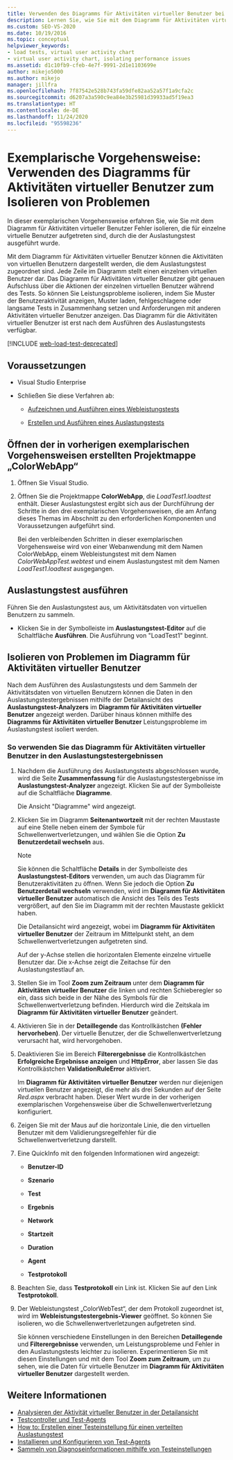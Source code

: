 ```yaml
---
title: Verwenden des Diagramms für Aktivitäten virtueller Benutzer bei Auslastungstests
description: Lernen Sie, wie Sie mit dem Diagramm für Aktivitäten virtueller Benutzer Fehler isolieren, die für einzelne virtuelle Benutzer aufgetreten sind, die den Auslastungstest ausführten.
ms.custom: SEO-VS-2020
ms.date: 10/19/2016
ms.topic: conceptual
helpviewer_keywords:
- load tests, virtual user activity chart
- virtual user activity chart, isolating performance issues
ms.assetid: d1c10fb9-cfeb-4e7f-9991-2d1e1103699e
author: mikejo5000
ms.author: mikejo
manager: jillfra
ms.openlocfilehash: 7f87542e528b743fa59dfe82aa52a57f1a9cfa2c
ms.sourcegitcommit: d6207a3a590c9ea84e3b25981d39933ad5f19ea3
ms.translationtype: HT
ms.contentlocale: de-DE
ms.lasthandoff: 11/24/2020
ms.locfileid: "95598236"
---
```

# <a name="walkthrough-using-the-virtual-user-activity-chart-to-isolate-issues"></a>Exemplarische Vorgehensweise: Verwenden des Diagramms für Aktivitäten virtueller Benutzer zum Isolieren von Problemen

In dieser exemplarischen Vorgehensweise erfahren Sie, wie Sie mit dem Diagramm für Aktivitäten virtueller Benutzer Fehler isolieren, die für einzelne virtuelle Benutzer aufgetreten sind, durch die der Auslastungstest ausgeführt wurde.

Mit dem Diagramm für Aktivitäten virtueller Benutzer können die Aktivitäten von virtuellen Benutzern dargestellt werden, die dem Auslastungstest zugeordnet sind. Jede Zeile im Diagramm stellt einen einzelnen virtuellen Benutzer dar. Das Diagramm für Aktivitäten virtueller Benutzer gibt genauen Aufschluss über die Aktionen der einzelnen virtuellen Benutzer während des Tests. So können Sie Leistungsprobleme isolieren, indem Sie Muster der Benutzeraktivität anzeigen, Muster laden, fehlgeschlagene oder langsame Tests in Zusammenhang setzen und Anforderungen mit anderen Aktivitäten virtueller Benutzer anzeigen. Das Diagramm für die Aktivitäten virtueller Benutzer ist erst nach dem Ausführen des Auslastungstests verfügbar.

[!INCLUDE [web-load-test-deprecated](includes/web-load-test-deprecated.md)]

## <a name="prerequisites"></a>Voraussetzungen

- Visual Studio Enterprise

- Schließen Sie diese Verfahren ab:

  - [Aufzeichnen und Ausführen eines Webleistungstests](/azure/devops/test/load-test/run-performance-tests-app-before-release#recordtests)

  - [Erstellen und Ausführen eines Auslastungstests](/azure/devops/test/load-test/run-performance-tests-app-before-release#create-a-load-test)

## <a name="open-the-colorwebapp-solution-created-in-the-previous-walkthroughs"></a>Öffnen der in vorherigen exemplarischen Vorgehensweisen erstellten Projektmappe „ColorWebApp“

1. Öffnen Sie Visual Studio.

2. Öffnen Sie die Projektmappe **ColorWebApp**, die *LoadTest1.loadtest* enthält. Dieser Auslastungstest ergibt sich aus der Durchführung der Schritte in den drei exemplarischen Vorgehensweisen, die am Anfang dieses Themas im Abschnitt zu den erforderlichen Komponenten und Voraussetzungen aufgeführt sind.

     Bei den verbleibenden Schritten in dieser exemplarischen Vorgehensweise wird von einer Webanwendung mit dem Namen ColorWebApp, einem Webleistungstest mit dem Namen *ColorWebAppTest.webtest* und einem Auslastungstest mit dem Namen *LoadTest1.loadtest* ausgegangen.

## <a name="run-the-load-test"></a>Auslastungstest ausführen

Führen Sie den Auslastungstest aus, um Aktivitätsdaten von virtuellen Benutzern zu sammeln.

- Klicken Sie in der Symbolleiste im **Auslastungstest-Editor** auf die Schaltfläche **Ausführen**. Die Ausführung von "LoadTest1" beginnt.

## <a name="isolate-issues-in-the-virtual-user-activity-chart"></a>Isolieren von Problemen im Diagramm für Aktivitäten virtueller Benutzer

Nach dem Ausführen des Auslastungstests und dem Sammeln der Aktivitätsdaten von virtuellen Benutzern können die Daten in den Auslastungstestergebnissen mithilfe der Detailansicht des **Auslastungstest-Analyzers** im **Diagramm für Aktivitäten virtueller Benutzer** angezeigt werden. Darüber hinaus können mithilfe des **Diagramms für Aktivitäten virtueller Benutzer** Leistungsprobleme im Auslastungstest isoliert werden.

### <a name="to-use-the-virtual-user-activity-chart-in-your-load-test-results"></a>So verwenden Sie das Diagramm für Aktivitäten virtueller Benutzer in den Auslastungstestergebnissen

1. Nachdem die Ausführung des Auslastungstests abgeschlossen wurde, wird die Seite **Zusammenfassung** für die Auslastungstestergebnisse im **Auslastungstest-Analyzer** angezeigt. Klicken Sie auf der Symbolleiste auf die Schaltfläche **Diagramme**.

     Die Ansicht "Diagramme" wird angezeigt.

2. Klicken Sie im Diagramm **Seitenantwortzeit** mit der rechten Maustaste auf eine Stelle neben einem der Symbole für Schwellenwertverletzungen, und wählen Sie die Option **Zu Benutzerdetail wechseln** aus.

    > [!NOTE]
    > Sie können die Schaltfläche **Details** in der Symbolleiste des **Auslastungstest-Editors** verwenden, um auch das Diagramm für Benutzeraktivitäten zu öffnen. Wenn Sie jedoch die Option **Zu Benutzerdetail wechseln** verwenden, wird im **Diagramm für Aktivitäten virtueller Benutzer** automatisch die Ansicht des Teils des Tests vergrößert, auf den Sie im Diagramm mit der rechten Maustaste geklickt haben.

     Die Detailansicht wird angezeigt, wobei im **Diagramm für Aktivitäten virtueller Benutzer** der Zeitraum im Mittelpunkt steht, an dem Schwellenwertverletzungen aufgetreten sind.

     Auf der y-Achse stellen die horizontalen Elemente einzelne virtuelle Benutzer dar. Die x-Achse zeigt die Zeitachse für den Auslastungstestlauf an.

3. Stellen Sie im Tool **Zoom zum Zeitraum** unter dem **Diagramm für Aktivitäten virtueller Benutzer** die linken und rechten Schieberegler so ein, dass sich beide in der Nähe des Symbols für die Schwellenwertverletzung befinden. Hierdurch wird die Zeitskala im **Diagramm für Aktivitäten virtueller Benutzer** geändert.

4. Aktivieren Sie in der **Detaillegende** das Kontrollkästchen **(Fehler hervorheben)**. Der virtuelle Benutzer, der die Schwellenwertverletzung verursacht hat, wird hervorgehoben.

5. Deaktivieren Sie im Bereich **Filterergebnisse** die Kontrollkästchen **Erfolgreiche Ergebnisse anzeigen** und **HttpError**, aber lassen Sie das Kontrollkästchen **ValidationRuleError** aktiviert.

     Im **Diagramm für Aktivitäten virtueller Benutzer** werden nur diejenigen virtuellen Benutzer angezeigt, die mehr als drei Sekunden auf der Seite *Red.aspx* verbracht haben. Dieser Wert wurde in der vorherigen exemplarischen Vorgehensweise über die Schwellenwertverletzung konfiguriert.

6. Zeigen Sie mit der Maus auf die horizontale Linie, die den virtuellen Benutzer mit dem Validierungsregelfehler für die Schwellenwertverletzung darstellt.

7. Eine QuickInfo mit den folgenden Informationen wird angezeigt:

    - **Benutzer-ID**

    - **Szenario**

    - **Test**

    - **Ergebnis**

    - **Network**

    - **Startzeit**

    - **Duration**

    - **Agent**

    - **Testprotokoll**

8. Beachten Sie, dass **Testprotokoll** ein Link ist. Klicken Sie auf den Link **Testprotokoll**.

9. Der Webleistungstest „ColorWebTest“, der dem Protokoll zugeordnet ist, wird im **Webleistungstestergebnis-Viewer** geöffnet. So können Sie isolieren, wo die Schwellenwertverletzungen aufgetreten sind.

     Sie können verschiedene Einstellungen in den Bereichen **Detaillegende** und **Filterergebnisse** verwenden, um Leistungsprobleme und Fehler in den Auslastungstests leichter zu isolieren. Experimentieren Sie mit diesen Einstellungen und mit dem Tool **Zoom zum Zeitraum**, um zu sehen, wie die Daten für virtuelle Benutzer im **Diagramm für Aktivitäten virtueller Benutzer** dargestellt werden.

## <a name="see-also"></a>Weitere Informationen

- [Analysieren der Aktivität virtueller Benutzer in der Detailansicht](../test/analyze-load-test-virtual-user-activity-in-the-details-view.md)
- [Testcontroller und Test-Agents](configure-test-agents-and-controllers-for-load-tests.md)
- [How to: Erstellen einer Testeinstellung für einen verteilten Auslastungstest](../test/how-to-create-a-test-setting-for-a-distributed-load-test.md)
- [Installieren und Konfigurieren von Test-Agents](../test/lab-management/install-configure-test-agents.md)
- [Sammeln von Diagnoseinformationen mithilfe von Testeinstellungen](../test/collect-diagnostic-information-using-test-settings.md)

